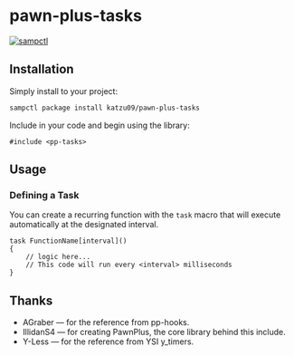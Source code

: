 # pawn-plus-tasks

[![sampctl](https://img.shields.io/badge/sampctl-pawn--plus--tasks-2f2f2f.svg?style=for-the-badge)](https://github.com/Katzhouu/pawn-plus-tasks)


## Installation

Simply install to your project:

```bash
sampctl package install katzu09/pawn-plus-tasks
```

Include in your code and begin using the library:

```pawn
#include <pp-tasks>
```

## Usage

### Defining a Task

You can create a recurring function with the `task` macro that will execute automatically at the designated interval.

```pawn
task FunctionName[interval]() 
{
    // logic here...
    // This code will run every <interval> milliseconds
}
```

## Thanks
- AGraber — for the reference from pp-hooks.  
- IllidanS4 — for creating PawnPlus, the core library behind this include.  
- Y-Less — for the reference from YSI y_timers.  
